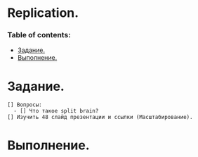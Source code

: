 # Replication.

### Table of contents:
  - [Задание.](#задание)
  - [Выполнение.](#выполнение)
   

# Задание.
```
[] Вопросы:
  - [] Что такое split brain?
[] Изучить 48 слайд презентации и ссылки (Масштабирование).
```
# Выполнение. 